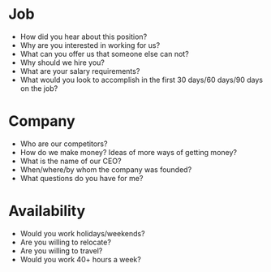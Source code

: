 # Job

- How did you hear about this position?
- Why are you interested in working for us?
- What can you offer us that someone else can not?
- Why should we hire you?
- What are your salary requirements?
- What would you look to accomplish in the first 30 days/60 days/90 days on the job?

# Company

- Who are our competitors?
- How do we make money? Ideas of more ways of getting money?
- What is the name of our CEO? 
- When/where/by whom the company was founded?
- What questions do you have for me?

# Availability

- Would you work holidays/weekends?
- Are you willing to relocate?
- Are you willing to travel?
- Would you work 40+ hours a week?